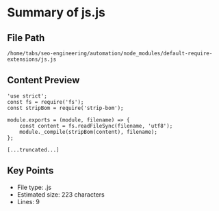 # Summary of js.js
  
## File Path
`/home/tabs/seo-engineering/automation/node_modules/default-require-extensions/js.js`

## Content Preview
```
'use strict';
const fs = require('fs');
const stripBom = require('strip-bom');

module.exports = (module, filename) => {
	const content = fs.readFileSync(filename, 'utf8');
	module._compile(stripBom(content), filename);
};

[...truncated...]
```

## Key Points
- File type: .js
- Estimated size: 223 characters
- Lines: 9
